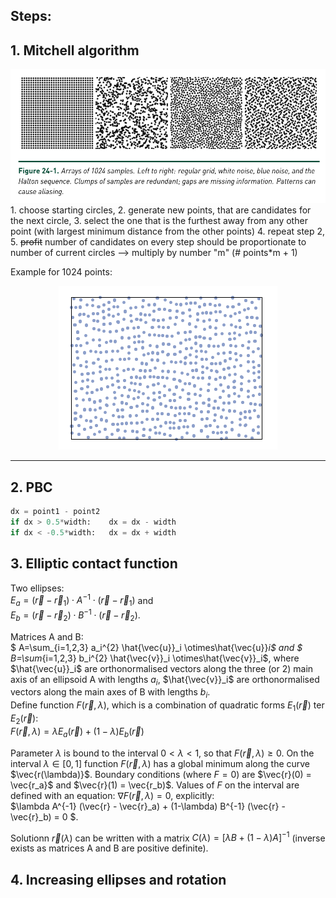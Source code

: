 ## Steps:
## 1. Mitchell algorithm

![Why blue noise is better than white](figures/blue_noise.png "comparing blue and white noise")
    1. choose starting circles, 
    2. generate new points, that are candidates for the next circle,
    3. select the one that is the furthest away from any other point (with largest minimum 
    distance from the other points) 
    4. repeat step 2, 
    5. ~~profit~~ number of candidates on every step should be proportionate to number
    of current circles --> multiply by number "m" (# points*m + 1)

Example for 1024 points:

<div style="text-align: center;">

![porazdelitev](figures/porazdelitev_1024.png "končna porazdelitev")

</div>

___

## 2. PBC
``` python
dx = point1 - point2
if dx > 0.5*width:    dx = dx - width
if dx < -0.5*width:   dx = dx + width
```

## 3. Elliptic contact function
Two ellipses: \
$E_a = (\vec{r} - \vec{r}_1) \cdot A^{-1} \cdot (\vec{r} - \vec{r}_1)$
and \
$E_b = (\vec{r} - \vec{r}_2) \cdot B^{-1} \cdot (\vec{r} - \vec{r}_2).$

Matrices A and B: \
$ A=\sum_{i=1,2,3} a_i^{2} \hat{\vec{u}}_i \otimes\hat{\vec{u}}_i$ and
$ B=\sum_{i=1,2,3} b_i^{2} \hat{\vec{v}}_i \otimes\hat{\vec{v}}_i$, where 
$\hat{\vec{u}}_i$ are orthonormalised vectors along the three (or 2) main
axis of an ellipsoid A with lengths $a_i$, $\hat{\vec{v}}_i$ are orthonormalised
vectors along the main axes of B with lengths $b_i$. \
Define function $F(\vec{r}, \lambda)$, which is a combination of quadratic
forms $E_1(\vec{r})$ ter $E_2(\vec{r})$: \
$F(\vec{r}, \lambda) = \lambda E_a(\vec{r}) + (1-\lambda) E_b(\vec{r})$

Parameter $\lambda$ is bound to the interval $0 < \lambda < 1$, so that
$F(\vec{r}, \lambda) \geq 0$. On the interval $\lambda \in [0, 1]$ function
$F(\vec{r}, \lambda)$ has a global minimum along the curve  $\vec{r(\lambda)}$. 
Boundary conditions (where $F=0$) are $\vec{r}(0) = \vec{r_a}$ and $\vec{r}(1) = 
\vec{r_b)$. Values of $F$ on the interval are defined with an equation: 
$\nabla F(\vec{r}, \lambda) = 0$, explicitly:\
$\lambda A^{-1} (\vec{r} - \vec{r}_a) + (1-\lambda) B^{-1} (\vec{r} - \vec{r}_b) = 0 $.

Solutionn $\vec{r}(\lambda)$ can be written with a matrix $C(\lambda)=[\lambda B + 
(1-\lambda)A]^{-1}$
(inverse exists as matrices A and B are positive definite).

## 4. Increasing ellipses and rotation

